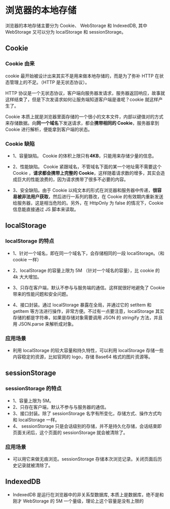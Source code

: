 # 浏览器的本地存储

浏览器的本地存储主要分为 Cookie、 WebStorage 和 IndexedDB, 其中 WebStorage 又可以分为 localStorage 和 sessionStorage。

## Cookie

### Cookie 由来

cookie 最开始被设计出来其实不是用来做本地存储的，而是为了弥补 HTTP 在状态管理上的不足。（HTTP 是无状态协议）。

HTTP 协议是一个无状态协议，客户端向服务器发请求，服务器返回响应，故事就这样结束了，但是下次发请求如何让服务端知道客户端是谁呢？cookie 就这样产生了。

Cookie 本质上就是浏览器里面存储的一个很小的文本文件，内部以键值对的方式来存储数据。向**同一个域名**下发送请求，都会**携带相同的 Cookie**，服务器拿到 Cookie 进行解析，便能拿到客户端的状态。

### Cookie 缺陷

-   1、容量缺陷。 Cookie 的体积上限只有**4KB**，只能用来存储少量的信息。

-   2、性能缺陷。 Cookie 紧跟域名，不管域名下面的某一个地址需不需要这个 Cookie ，**请求都会携带上完整的 Cookie**，这样随着请求数的增多，其实会造成巨大的性能浪费的，因为请求携带了很多不必要的内容。

-   3、安全缺陷。由于 Cookie 以纯文本的形式在浏览器和服务器中传递，**很容易被非法用户获取**，然后进行一系列的篡改，在 Cookie 的有效期内重新发送给服务器，这是相当危险的。另外，在 HttpOnly 为 false 的情况下，Cookie 信息能直接通过 JS 脚本来读取。

## localStorage

### localStorage 的特点

-   1、针对一个域名，即在同一个域名下，会存储相同的一段 localStorage。（和 cookie 一样）

-   2、localStorage 的容量上限为 5M （针对一个域名的容量），比 cookie 的 4k 大大增加。

-   3、只存在客户端，默认不参与与服务端的通信。这样就很好地避免了 Cookie 带来的性能问题和安全问题。

-   4、接口封装。通过 localStorage 暴露在全局，并通过它的 setItem 和 getItem 等方法进行操作，非常方便。不过有一点要注意，localStorage 其实存储的都是字符串，如果是存储对象需要调用 JSON 的 stringify 方法，并且用 JSON.parse 来解析成对象。

### 应用场景

-   利用 localStorage 的较大容量和持久特性，可以利用 localStorage 存储一些内容稳定的资源，比如官网的 logo，存储 Base64 格式的图片资源等。

## sessionStorage

### sessionStorage 的特点

-   1、容量上限为 5M。
-   2、只存在客户端，默认不参与与服务器的通信。
-   3、接口封装。除了 sessionStorage 名字有所变化，存储方式、操作方式均和 localStorage 一样。
-   4、 sessionStorage 只是会话级别的存储，并不是持久化存储，会话结束即页面关闭后，这个页面的 sessionStorage 就会被清除了。

### 应用场景

-   可以用它来做无痕浏览。sessionStorage 存储本次浏览记录。关闭页面后历史记录就被清除了。

## IndexedDB

-   IndexedDB 是运行在浏览器中的非关系型数据库, 本质上是数据库，绝不是和刚才 WebStorage 的 5M 一个量级，理论上这个容量是没有上限的
